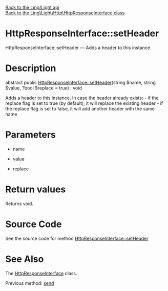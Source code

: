 [Back to the Ling/Light api](https://github.com/lingtalfi/Light/blob/master/doc/api/Ling/Light.md)<br>
[Back to the Ling\Light\Http\HttpResponseInterface class](https://github.com/lingtalfi/Light/blob/master/doc/api/Ling/Light/Http/HttpResponseInterface.md)


HttpResponseInterface::setHeader
================



HttpResponseInterface::setHeader — Adds a header to this instance.




Description
================


abstract public [HttpResponseInterface::setHeader](https://github.com/lingtalfi/Light/blob/master/doc/api/Ling/Light/Http/HttpResponseInterface/setHeader.md)(string $name, string $value, ?bool $replace = true) : void




Adds a header to this instance.
In case the header already exists:
     - if the replace flag is set to true (by default), it will replace the existing header
     - if the replace flag is set to false, it will add another header with the same name




Parameters
================


- name

    

- value

    

- replace

    


Return values
================

Returns void.








Source Code
===========
See the source code for method [HttpResponseInterface::setHeader](https://github.com/lingtalfi/Light/blob/master/Http/HttpResponseInterface.php#L31-L31)


See Also
================

The [HttpResponseInterface](https://github.com/lingtalfi/Light/blob/master/doc/api/Ling/Light/Http/HttpResponseInterface.md) class.

Previous method: [send](https://github.com/lingtalfi/Light/blob/master/doc/api/Ling/Light/Http/HttpResponseInterface/send.md)<br>

